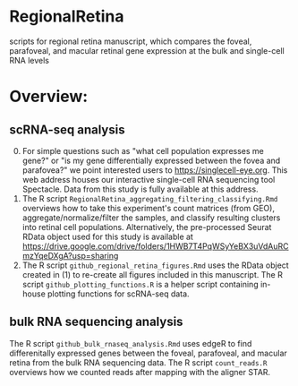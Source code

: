 # RegionalRetina
scripts for regional retina manuscript, which compares the foveal, parafoveal, and macular retinal gene expression at the bulk and single-cell RNA levels

# Overview:

## scRNA-seq analysis
0. For simple questions such as "what cell population expresses me gene?" or "is my gene differentially expressed between the fovea and parafovea?" we point interested users to https://singlecell-eye.org. This web address houses our interactive single-cell RNA sequencing tool Spectacle. Data from this study is fully available at this address.
1. The R script `RegionalRetina_aggregating_filtering_classifying.Rmd` overviews how to take this experiment's count matrices (from GEO), aggregate/normalize/filter the samples, and classify resulting clusters into retinal cell populations. Alternatively, the pre-processed Seurat RData object used for this study is available at   https://drive.google.com/drive/folders/1HWB7T4PqWSyYeBX3uVdAuRCmzYqeDXgA?usp=sharing
2. The R script `github_regional_retina_figures.Rmd` uses the RData object created in (1) to re-create all figures included in this manuscript. The R script `github_plotting_functions.R` is a helper script containing in-house plotting functions for scRNA-seq data. 

## bulk RNA sequencing analysis
The R script `github_bulk_rnaseq_analysis.Rmd` uses edgeR to find differenitally expressed genes between the foveal, parafoveal, and macular retina from the bulk RNA sequencing data. The R script `count_reads.R` overviews how we counted reads after mapping with the aligner STAR. 
